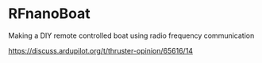 # RFnanoBoat
 Making a DIY remote controlled boat using radio frequency communication
 
 https://discuss.ardupilot.org/t/thruster-opinion/65616/14 